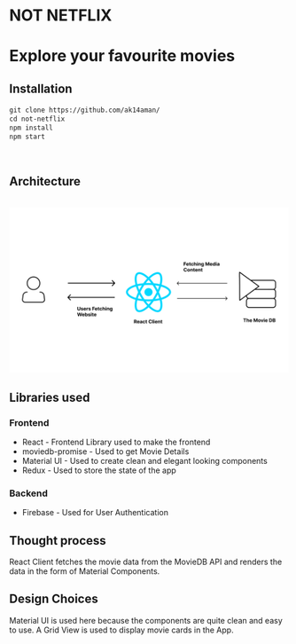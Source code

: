# NOT NETFLIX

# Explore your favourite movies

## Installation

```
git clone https://github.com/ak14aman/
cd not-netflix
npm install
npm start
```

</br>

## Architecture

</br>

<img src='./working.png' alt="archi" />

## Libraries used

### Frontend

<ul>
<li>React - Frontend Library used to make the frontend</li>
<li>moviedb-promise - Used to get Movie Details</li>
<li>Material UI - Used to create clean and elegant looking components</li>
<li>Redux - Used to store the state of the app</li>
</ul>

### Backend

<ul>
<li>Firebase - Used for User Authentication</li>
</ul>

## Thought process

React Client fetches the movie data from the MovieDB API and renders the data in the form of Material Components.

## Design Choices

Material UI is used here because the components are quite clean and easy to use. A Grid View is used to display movie cards in the App.
